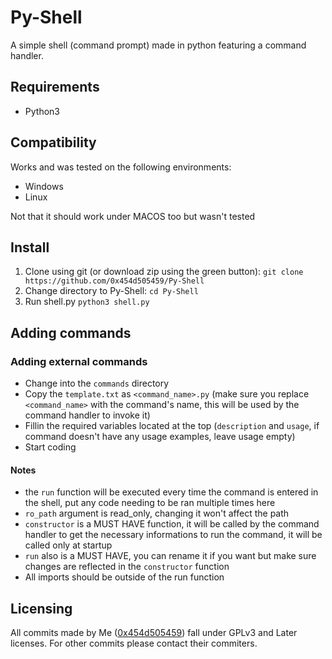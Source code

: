 # Py-Shell
A simple shell (command prompt) made in python featuring a command handler.

## Requirements
- Python3

## Compatibility
Works and was tested on the following environments:
- Windows
- Linux

Not that it should work under MACOS too but wasn't tested

## Install
1) Clone using git (or download zip using the green button): `git clone https://github.com/0x454d505459/Py-Shell`
2) Change directory to Py-Shell: `cd Py-Shell`
3) Run shell.py `python3 shell.py`

## Adding commands
### Adding external commands

- Change into the `commands` directory
- Copy the `template.txt` as `<command_name>.py` (make sure you replace `<command_name>` with the command's name, this will be used by the command handler to invoke it)
- Fillin the required variables located at the top (`description` and `usage`, if command doesn't have any usage examples, leave usage empty)
- Start coding

#### Notes
- the `run` function will be executed every time the command is entered in the shell, put any code needing to be ran multiple times here
- `ro_path` argument is read_only, changing it won't affect the path
- `constructor` is a MUST HAVE function, it will be called by the command handler to get the necessary informations to run the command, it will be called only at startup
- `run` also is a MUST HAVE, you can rename it if you want but make sure changes are reflected in the `constructor` function
- All imports should be outside of the run function

## Licensing
All commits made by Me ([0x454d505459](https://github.com/0x454d505459)) fall under GPLv3 and Later licenses. For other commits please contact their commiters.